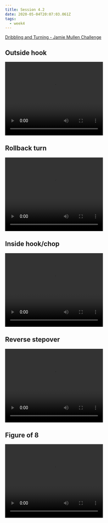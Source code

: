 ```yaml
---
title: Session 4.2
date: 2020-05-04T20:07:03.061Z
tags:
  - week4
---
```

[Dribbling and Turning - Jamie Mullen Challenge](https://res.cloudinary.com/jenko/image/upload/v1588600614/tns-lockdown-activities/week4/session2/Week_4_-_Dribbling_and_Turning_-_Jamie_Mullan_Challenge_Practice_2_pqfh6q.pdf)

## Outside hook

<video width="320" height="240" controls>
  <source src="https://res.cloudinary.com/jenko/video/upload/v1588600873/tns-lockdown-activities/week4/session2/VIDEO-2020-05-04-12-55-24_5_st2a2a.mp4#t=0.1" type="video/mp4" />
  Your browser does not support the video tag.
</video>

## Rollback turn

<video width="320" height="240" controls>
  <source src="https://res.cloudinary.com/jenko/video/upload/v1588600853/tns-lockdown-activities/week4/session2/VIDEO-2020-05-04-12-55-24_2_wvtf0k.mp4#t=0.1" type="video/mp4" />
  Your browser does not support the video tag.
</video>

## Inside hook/chop

<video width="320" height="240" controls>
  <source src="https://res.cloudinary.com/jenko/video/upload/v1588600833/tns-lockdown-activities/week4/session2/VIDEO-2020-05-04-12-55-24_4_bfgrlh.mp4#t=0.1" type="video/mp4" />
  Your browser does not support the video tag.
</video>

## Reverse stepover

<video width="320" height="240" controls>
  <source src="https://res.cloudinary.com/jenko/video/upload/v1588600821/tns-lockdown-activities/week4/session2/VIDEO-2020-05-04-12-55-24_3_chlw0d.mp4#t=0.1" type="video/mp4" />
  Your browser does not support the video tag.
</video>

## Figure of 8

<video width="320" height="240" controls>
  <source src="https://res.cloudinary.com/jenko/video/upload/v1588600732/tns-lockdown-activities/week4/session2/VIDEO-2020-05-04-12-55-24_jedljp.mp4#t=0.1" type="video/mp4" />
  Your browser does not support the video tag.
</video>